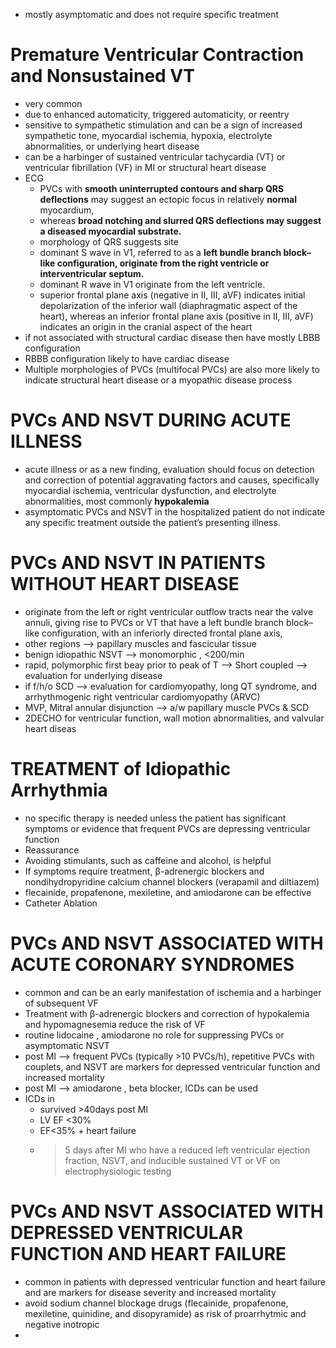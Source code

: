- mostly asymptomatic and does not require specific treatment 
# Premature Ventricular Contraction and Nonsustained VT 
- very common 
- due to enhanced automaticity, triggered automaticity, or reentry 
- sensitive to sympathetic stimulation and can be a sign of increased sympathetic tone, myocardial ischemia, hypoxia, electrolyte abnormalities, or underlying heart disease 
- can be a harbinger of sustained ventricular tachycardia (VT) or ventricular fibrillation (VF) in MI or structural heart disease 
- ECG 
	- PVCs with **smooth uninterrupted contours and sharp QRS deflections** may suggest an ectopic focus in relatively **normal** myocardium, 
	- whereas **broad notching and slurred QRS deflections may suggest a diseased myocardial substrate.**
	- morphology of QRS suggests site 
	- dominant S wave in V1, referred to as a **left bundle branch block–like configuration, originate from the right ventricle or interventricular septum.**
	- dominant R wave in V1 originate from the left ventricle.
	- superior frontal plane axis (negative in II, III, aVF) indicates initial depolarization of the inferior wall (diaphragmatic aspect of the heart), whereas an inferior frontal plane axis (positive in II, III, aVF) indicates an origin in the cranial aspect of the heart 
- if not associated with structural cardiac disease then have mostly LBBB configuration 
- RBBB configuration likely to have cardiac disease 
- Multiple morphologies of PVCs (multifocal PVCs) are also more likely to indicate structural heart disease or a myopathic disease process
# PVCs AND NSVT DURING ACUTE ILLNESS 
- acute illness or as a new finding, evaluation should focus on detection and correction of potential aggravating factors and causes, specifically myocardial ischemia, ventricular dysfunction, and electrolyte abnormalities, most commonly **hypokalemia** 
- asymptomatic PVCs and NSVT in the hospitalized patient do not indicate any specific treatment outside the patient’s presenting illness.
# PVCs AND NSVT IN PATIENTS WITHOUT HEART DISEASE 
- originate from the left or right ventricular outflow tracts near the valve annuli, giving rise to PVCs or VT that have a left bundle branch block–like configuration, with an inferiorly directed frontal plane axis,
- other regions --> papillary muscles and fascicular tissue
- benign idiopathic NSVT --> monomorphic , <200/min 
- rapid, polymorphic first beay prior to peak of T --> Short coupled --> evaluation for underlying disease 
- if f/h/o SCD --> evaluation for cardiomyopathy, long QT syndrome, and arrhythmogenic right ventricular cardiomyopathy (ARVC) 
- MVP, Mitral annular disjunction --> a/w papillary muscle PVCs & SCD 
- 2DECHO for ventricular function, wall motion abnormalities, and valvular heart diseas 

# TREATMENT of Idiopathic Arrhythmia 
- no specific therapy is needed unless the patient has significant symptoms or evidence that frequent PVCs are depressing ventricular function 
- Reassurance 
- Avoiding stimulants, such as caffeine and alcohol, is helpful 
- If symptoms require treatment, β-adrenergic blockers and nondihydropyridine calcium channel blockers (verapamil and diltiazem) 
- flecainide, propafenone, mexiletine, and amiodarone can be effective 
- Catheter Ablation 
# PVCs AND NSVT ASSOCIATED WITH ACUTE CORONARY SYNDROMES 
- common and can be an early manifestation of ischemia and a harbinger of subsequent VF 
- Treatment with β-adrenergic blockers and correction of hypokalemia and hypomagnesemia reduce the risk of VF 
- routine lidocaine , amiodarone no role for suppressing PVCs or asymptomatic NSVT 
- post MI --> frequent PVCs (typically >10 PVCs/h), repetitive PVCs with couplets, and NSVT are markers for depressed ventricular function and increased mortality 
- post MI --> amiodarone , beta blocker, ICDs can be used 
- ICDs in 
	- survived >40days post MI 
	- LV EF <30% 
	- EF<35% + heart failure 
	- >5 days after MI who have a reduced left ventricular ejection fraction, NSVT, and inducible sustained VT or VF on electrophysiologic testing 
# PVCs AND NSVT ASSOCIATED WITH DEPRESSED VENTRICULAR FUNCTION AND HEART FAILURE 
- common in patients with depressed ventricular function and heart failure and are markers for disease severity and increased mortality 
- avoid sodium channel blockage drugs (flecainide, propafenone, mexiletine, quinidine, and disopyramide) as risk of proarrhytmic and negative inotropic 
- 